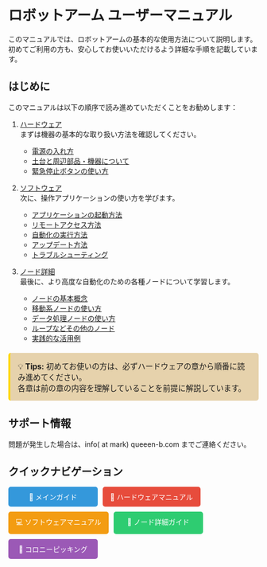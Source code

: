 # ロボットアーム ユーザーマニュアル

このマニュアルでは、ロボットアームの基本的な使用方法について説明します。
初めてご利用の方も、安心してお使いいただけるよう詳細な手順を記載しています。

## はじめに
このマニュアルは以下の順序で読み進めていただくことをお勧めします：

1. [ハードウェア](./hardware.md)  
      まずは機器の基本的な取り扱い方法を確認してください。
   - [電源の入れ方](hardware.md#電源の入れ方)
   - [土台と周辺部品・機器について](hardware.md#土台と周辺部品機器の説明と配置について)
   - [緊急停止ボタンの使い方](hardware.md#土台と周辺部品機器の説明と配置について)

2. [ソフトウェア](./software.md)  
   次に、操作アプリケーションの使い方を学びます。
   - [アプリケーションの起動方法](software.md#アプリケーションとロボットを立ち上げて両者を接続する)
   - [リモートアクセス方法](software.md#リモートアクセス)
   - [自動化の実行方法](software.md#自動化を行う)
   - [アップデート方法](software.md#アップデート方法)
   - [トラブルシューティング](software.md#トラブルシューティング)

3. [ノード詳細](./nodesdetails.md)  
   最後に、より高度な自動化のための各種ノードについて学習します。
   - [ノードの基本概念](nodesdetails.md#2-ノードの概要)
   - [移動系ノードの使い方](nodesdetails.md#31-移動系)
   - [データ処理ノードの使い方](nodesdetails.md#32-データ処理)
   - [ループなどその他のノード](nodesdetails.md#33-その他)
   - [実践的な活用例](nodesdetails.md#4-自分だけのプロトコルをつくる)

<div style="border-left: 4px solid #ffd700; background:rgb(230, 210, 172); padding: 15px; margin: 20px 0; border-radius: 5px;">
  <p style="margin: 0; font-size: 1.1em;">
    💡 <strong>Tips:</strong> 初めてお使いの方は、必ずハードウェアの章から順番に読み進めてください。<br>
    各章は前の章の内容を理解していることを前提に解説しています。
  </p>
</div>

## サポート情報
問題が発生した場合は、info( at mark) queeen-b.com までご連絡ください。

## クイックナビゲーション

<div style="display: flex; flex-wrap: wrap; gap: 10px; margin-bottom: 20px;">
  <a href="" style="display: block; padding: 10px 15px; background: #3498db; color: white; text-decoration: none; border-radius: 5px; min-width: 150px; text-align: center;">
    📖 メインガイド
  </a>
  <a href="hardware.html" style="display: block; padding: 10px 15px; background: #e74c3c; color: white; text-decoration: none; border-radius: 5px; min-width: 150px; text-align: center;">
    🔧 ハードウェアマニュアル
  </a>
  <a href="software.html" style="display: block; padding: 10px 15px; background: #f39c12; color: white; text-decoration: none; border-radius: 5px; min-width: 150px; text-align: center;">
    💻 ソフトウェアマニュアル
  </a>
  <a href="nodesdetails.html" style="display: block; padding: 10px 15px; background: #2ecc71; color: white; text-decoration: none; border-radius: 5px; min-width: 150px; text-align: center;">
    🧩 ノード詳細ガイド
  </a>
  <a href="protocol/colonypicking.html" style="display: block; padding: 10px 15px; background: #9b59b6; color: white; text-decoration: none; border-radius: 5px; min-width: 150px; text-align: center;">
    🧪 コロニーピッキング
  </a>
</div>